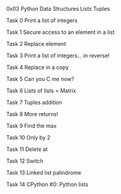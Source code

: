 0x03 Python  Data Structures Lists Tuples

Task 0 Print a list of integers

Task 1 Secure access to an element in a list

Task 2 Replace element

Task 3 Print a list of integers... in reverse!

Task 4 Replace in a copy

Task 5 Can you C me now?

Task 6 Lists of lists = Matrix

Task 7 Tuples addition

Task 8 More returns!

Task 9 Find the max

Task 10 Only by 2

Task 11 Delete at

Task 12 Switch

Task 13 Linked list palindrome

Task 14 CPython #0: Python lists
